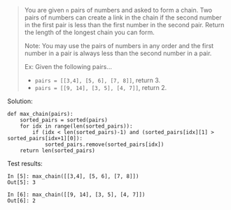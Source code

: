 > You are given `n` pairs of numbers and asked to form a chain. Two pairs of numbers can create a link in the chain if the second number in the first pair is less than the first number in the second pair. Return the length of the longest chain you can form.
>
> Note: You may use the pairs of numbers in any order and the first number in a pair is always less than the second number in a pair.
>
> Ex: Given the following pairs...
> - `pairs = [[3,4], [5, 6], [7, 8]]`, return 3.
> - `pairs = [[9, 14], [3, 5], [4, 7]]`, return 2.

Solution:
```
def max_chain(pairs):
    sorted_pairs = sorted(pairs)
    for idx in range(len(sorted_pairs)):
        if (idx < len(sorted_pairs)-1) and (sorted_pairs[idx][1] > sorted_pairs[idx+1][0]):
            sorted_pairs.remove(sorted_pairs[idx])
    return len(sorted_pairs)
```

Test results:
```
In [5]: max_chain([[3,4], [5, 6], [7, 8]])
Out[5]: 3

In [6]: max_chain([[9, 14], [3, 5], [4, 7]])
Out[6]: 2
```

